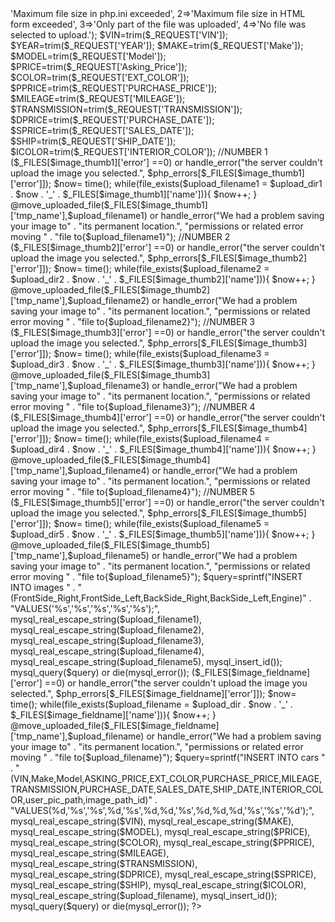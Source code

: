 <?php
//my proudest code thus far
require_once "../moss/app_config.php";
require_once "../moss/Database_Connect.php";
$upload_dir = HOST_WWW_ROOT . "uploads/car_pics/";
//for the thumnails
$upload_dir1 = HOST_WWW_ROOT . "uploads/FrontSide_Right/";
$upload_dir2 = HOST_WWW_ROOT . "uploads/FrontSide_Left/";
$upload_dir3 = HOST_WWW_ROOT . "uploads/BackSide_Right/";
$upload_dir4 = HOST_WWW_ROOT . "uploads/BackSide_Left/";
$upload_dir5 = HOST_WWW_ROOT . "uploads/Engine/";
$image_fieldname = "file_name";
$image_thumb1 = "FrontSide_Right";
$image_thumb2="FrontSide_Left";
$image_thumb3="BackSide_Right";
$image_thumb4="BackSide_Left";
$image_thumb5="Engine";
//this code use two tables to store different objects 
//It starts by loading images into a file system and then pushing them to tables
$php_errors = array(1=>'Maximum file size in php.ini exceeded',
                    2=>'Maximum file size in HTML form exceeded',
					3=>'Only part of the file was uploaded',
					4=>'No file was selected to upload.');
$VIN=trim($_REQUEST['VIN']);
$YEAR=trim($_REQUEST['YEAR']);
$MAKE=trim($_REQUEST['Make']);
$MODEL=trim($_REQUEST['Model']);
$PRICE=trim($_REQUEST['Asking_Price']);
$COLOR=trim($_REQUEST['EXT_COLOR']);
$PPRICE=trim($_REQUEST['PURCHASE_PRICE']);
$MILEAGE=trim($_REQUEST['MILEAGE']);
$TRANSMISSION=trim($_REQUEST['TRANSMISSION']);
$DPRICE=trim($_REQUEST['PURCHASE_DATE']);
$SPRICE=trim($_REQUEST['SALES_DATE']);
$SHIP=trim($_REQUEST['SHIP_DATE']);
$ICOLOR=trim($_REQUEST['INTERIOR_COLOR']);
//NUMBER 1
($_FILES[$image_thumb1]['error'] ==0)
 or handle_error("the server couldn't upload the image you selected.",
                 $php_errors[$_FILES[$image_thumb1]['error']]);
		   
$now= time();
 while(file_exists($upload_filename1 = $upload_dir1 . $now .
                                    '_' .
                                    $_FILES[$image_thumb1]['name'])){
  $now++;									
}	
@move_uploaded_file($_FILES[$image_thumb1]['tmp_name'],$upload_filename1)
 or handle_error("We had a problem saving your image to" .
 "its permanent location.",
 "permissions or related error moving " .
 "file to{$upload_filename1}");

//NUMBER 2
($_FILES[$image_thumb2]['error'] ==0)
 or handle_error("the server couldn't upload the image you selected.",
                 $php_errors[$_FILES[$image_thumb2]['error']]);
		   
$now= time();
 while(file_exists($upload_filename2 = $upload_dir2 . $now .
                                    '_' .
                                    $_FILES[$image_thumb2]['name'])){
  $now++;									
}	
@move_uploaded_file($_FILES[$image_thumb2]['tmp_name'],$upload_filename2)
 or handle_error("We had a problem saving your image to" .
 "its permanent location.",
 "permissions or related error moving " .
 "file to{$upload_filename2}");		
//NUMBER 3
($_FILES[$image_thumb3]['error'] ==0)
 or handle_error("the server couldn't upload the image you selected.",
                 $php_errors[$_FILES[$image_thumb3]['error']]);
		   
$now= time();
 while(file_exists($upload_filename3 = $upload_dir3 . $now .
                                    '_' .
                                    $_FILES[$image_thumb3]['name'])){
  $now++;									
}	
@move_uploaded_file($_FILES[$image_thumb3]['tmp_name'],$upload_filename3)
 or handle_error("We had a problem saving your image to" .
 "its permanent location.",
 "permissions or related error moving " .
 "file to{$upload_filename3}");		
//NUMBER 4
($_FILES[$image_thumb4]['error'] ==0)
 or handle_error("the server couldn't upload the image you selected.",
                 $php_errors[$_FILES[$image_thumb4]['error']]);
		   
$now= time();
 while(file_exists($upload_filename4 = $upload_dir4 . $now .
                                    '_' .
                                    $_FILES[$image_thumb4]['name'])){
  $now++;									
}	
@move_uploaded_file($_FILES[$image_thumb4]['tmp_name'],$upload_filename4)
 or handle_error("We had a problem saving your image to" .
 "its permanent location.",
 "permissions or related error moving " .
 "file to{$upload_filename4}");		
//NUMBER 5
($_FILES[$image_thumb5]['error'] ==0)
 or handle_error("the server couldn't upload the image you selected.",
                 $php_errors[$_FILES[$image_thumb5]['error']]);
		   
$now= time();
 while(file_exists($upload_filename5 = $upload_dir5 . $now .
                                    '_' .
                                    $_FILES[$image_thumb5]['name'])){
  $now++;									
}	
@move_uploaded_file($_FILES[$image_thumb5]['tmp_name'],$upload_filename5)
 or handle_error("We had a problem saving your image to" .
 "its permanent location.",
 "permissions or related error moving " .
 "file to{$upload_filename5}");	
$query=sprintf("INSERT INTO images " . 
"(FrontSide_Right,FrontSide_Left,BackSide_Right,BackSide_Left,Engine)" .
"VALUES('%s','%s','%s','%s','%s');",
mysql_real_escape_string($upload_filename1),
mysql_real_escape_string($upload_filename2),
mysql_real_escape_string($upload_filename3),
mysql_real_escape_string($upload_filename4),
mysql_real_escape_string($upload_filename5),
mysql_insert_id());
mysql_query($query)
or die(mysql_error());
	
($_FILES[$image_fieldname]['error'] ==0)
 or handle_error("the server couldn't upload the image you selected.",
                 $php_errors[$_FILES[$image_fieldname]['error']]);
		   
$now= time();
 while(file_exists($upload_filename = $upload_dir . $now .
                                    '_' .
                                    $_FILES[$image_fieldname]['name'])){
  $now++;									
}	
@move_uploaded_file($_FILES[$image_fieldname]['tmp_name'],$upload_filename)
 or handle_error("We had a problem saving your image to" .
 "its permanent location.",
 "permissions or related error moving " .
 "file to{$upload_filename}");									
$query=sprintf("INSERT INTO cars " .
"(VIN,Make,Model,ASKING_PRICE,EXT_COLOR,PURCHASE_PRICE,MILEAGE,TRANSMISSION,PURCHASE_DATE,SALES_DATE,SHIP_DATE,INTERIOR_COLOR,user_pic_path,image_path_id)" .
"VALUES(%d,'%s','%s',%d,'%s',%d,%d,'%s',%d,%d,%d,'%s','%s','%d');",
mysql_real_escape_string($VIN),
mysql_real_escape_string($MAKE),
mysql_real_escape_string($MODEL),
mysql_real_escape_string($PRICE),
mysql_real_escape_string($COLOR),
mysql_real_escape_string($PPRICE),
mysql_real_escape_string($MILEAGE),
mysql_real_escape_string($TRANSMISSION),
mysql_real_escape_string($DPRICE),
mysql_real_escape_string($SPRICE),
mysql_real_escape_string($SHIP),
mysql_real_escape_string($ICOLOR),
mysql_real_escape_string($upload_filename),
mysql_insert_id());
mysql_query($query)
or die(mysql_error());



?>
<?php header("Location: Show_Inventory.php");?>

